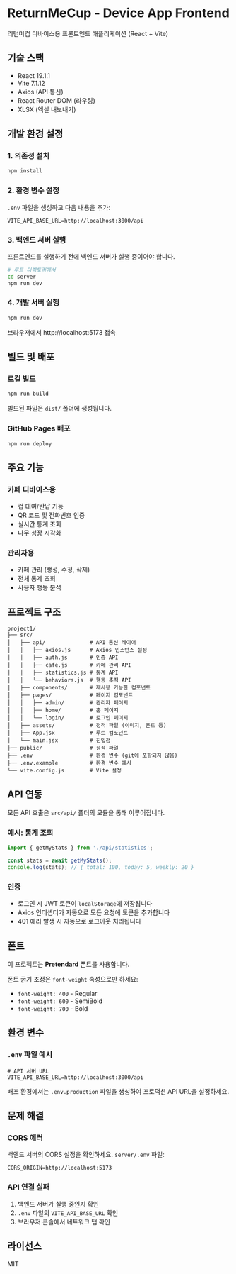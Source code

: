 # ReturnMeCup - Device App Frontend

리턴미컵 디바이스용 프론트엔드 애플리케이션 (React + Vite)

## 기술 스택

- React 19.1.1
- Vite 7.1.12
- Axios (API 통신)
- React Router DOM (라우팅)
- XLSX (엑셀 내보내기)

## 개발 환경 설정

### 1. 의존성 설치

```bash
npm install
```

### 2. 환경 변수 설정

`.env` 파일을 생성하고 다음 내용을 추가:

```env
VITE_API_BASE_URL=http://localhost:3000/api
```

### 3. 백엔드 서버 실행

프론트엔드를 실행하기 전에 백엔드 서버가 실행 중이어야 합니다.

```bash
# 루트 디렉토리에서
cd server
npm run dev
```

### 4. 개발 서버 실행

```bash
npm run dev
```

브라우저에서 http://localhost:5173 접속

## 빌드 및 배포

### 로컬 빌드

```bash
npm run build
```

빌드된 파일은 `dist/` 폴더에 생성됩니다.

### GitHub Pages 배포

```bash
npm run deploy
```

## 주요 기능

### 카페 디바이스용

- 컵 대여/반납 기능
- QR 코드 및 전화번호 인증
- 실시간 통계 조회
- 나무 성장 시각화

### 관리자용

- 카페 관리 (생성, 수정, 삭제)
- 전체 통계 조회
- 사용자 행동 분석

## 프로젝트 구조

```
project1/
├── src/
│   ├── api/              # API 통신 레이어
│   │   ├── axios.js      # Axios 인스턴스 설정
│   │   ├── auth.js       # 인증 API
│   │   ├── cafe.js       # 카페 관리 API
│   │   ├── statistics.js # 통계 API
│   │   └── behaviors.js  # 행동 추적 API
│   ├── components/       # 재사용 가능한 컴포넌트
│   ├── pages/            # 페이지 컴포넌트
│   │   ├── admin/        # 관리자 페이지
│   │   ├── home/         # 홈 페이지
│   │   └── login/        # 로그인 페이지
│   ├── assets/           # 정적 파일 (이미지, 폰트 등)
│   ├── App.jsx           # 루트 컴포넌트
│   └── main.jsx          # 진입점
├── public/               # 정적 파일
├── .env                  # 환경 변수 (git에 포함되지 않음)
├── .env.example          # 환경 변수 예시
└── vite.config.js        # Vite 설정
```

## API 연동

모든 API 호출은 `src/api/` 폴더의 모듈을 통해 이루어집니다.

### 예시: 통계 조회

```javascript
import { getMyStats } from './api/statistics';

const stats = await getMyStats();
console.log(stats); // { total: 100, today: 5, weekly: 20 }
```

### 인증

- 로그인 시 JWT 토큰이 `localStorage`에 저장됩니다
- Axios 인터셉터가 자동으로 모든 요청에 토큰을 추가합니다
- 401 에러 발생 시 자동으로 로그아웃 처리됩니다

## 폰트

이 프로젝트는 **Pretendard** 폰트를 사용합니다.

폰트 굵기 조정은 `font-weight` 속성으로만 하세요:
- `font-weight: 400` - Regular
- `font-weight: 600` - SemiBold
- `font-weight: 700` - Bold

## 환경 변수

### `.env` 파일 예시

```env
# API 서버 URL
VITE_API_BASE_URL=http://localhost:3000/api
```

배포 환경에서는 `.env.production` 파일을 생성하여 프로덕션 API URL을 설정하세요.

## 문제 해결

### CORS 에러

백엔드 서버의 CORS 설정을 확인하세요. `server/.env` 파일:

```env
CORS_ORIGIN=http://localhost:5173
```

### API 연결 실패

1. 백엔드 서버가 실행 중인지 확인
2. `.env` 파일의 `VITE_API_BASE_URL` 확인
3. 브라우저 콘솔에서 네트워크 탭 확인

## 라이선스

MIT

